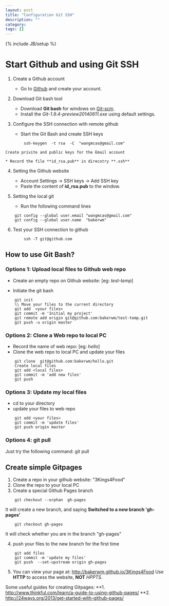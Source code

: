 ```yaml
---
layout: post
title: "Configuration Git SSH"
description: ""
category: 
tags: []
---
```

{% include JB/setup %}

# Start Github and using Git SSH

1. Create a Github account
    * Go to [Github](https://github.com/) and create your account.

2. Download Git bash tool
    * Download **Git bash** for windows on [Git-scm](http://git-scm.com/downloads).
    * Install the *Git-1.9.4-preview20140611.exe* using default settings.

3. Configure the SSH connection with remote github
    * Start the Git Bash and create SSH keys
```
	    ssh-keygen  -t rsa  -C  "wangmcas@gmail.com"
```

	Create privite and public keys for the Email account

	* Record the file **id_rsa.pub** in direcotry **.ssh**

4. Setting the Github website
    * Account Settings -> SSH keys -> Add SSH key
    * Paste the content of **id_rsa.pub** to the window.

5. Setting the local git
    * Run the following command lines
```
	git config --global user.email "wangmcas@gmail.com"
	git config --global user.name  "bakerwm"
```
6. Test your SSH connection to github
```
        ssh -T git@github.com
```

## How to use Git Bash?
### Options 1: Upload local files to Github web repo

* Create an empty repo on Github website: [eg: *test-temp*]

* Initiate the git bash
```
    git init
    \\ Move your files to the current directory
    git add  <your files>
	git commit -m 'Initial my project'
	git remote add origin git@github.com:bakerwm/test-temp.git
	git push -u origin master
```

### Options 2: Clone a Web repo to local PC
* Record the name of web repo: [eg: *hello*]
* Clone the web repo to local PC and update your files
```
    git clone  git@github.com:bakerwm/hello.git
    Create local files
    git add <local files>
    git commit -m 'add new files'
    git push
```

### Options 3: Update my local files
* cd to your directory
* update your files to web repo 
```
    git add <your files>
    git commit -m 'update files'
    git push origin master
```

### Options 4: git pull
Just try the following command:
    git pull

## Create simple Gitpages

1. Create a repo in your github website: "3Kings4Food"
2. Clone the repo to your local PC
3. Create a special Github Pages branch
```
    git checkout --orphan  gh-pages
```

It will create a new branch, and saying **Switched to a new branch 'gh-pages'**
```
    git checkout gh-pages
```

It will check whether you are in the branch "gh-pages"

4. push your files to the new branch for the first time
```
    git add files
    git commit -m 'update my files'
    git push  --set-upstream origin gh-pages
```

5. You can view your page at: http://bakerwm.github.io/3Kings4Food
Use **HTTP** to access the website, **NOT** *HPPTS*.

Some useful guides for creating Gitpages:
**1. http://www.thinkful.com/learn/a-guide-to-using-github-pages/
**2. http://24ways.org/2013/get-started-with-github-pages/

